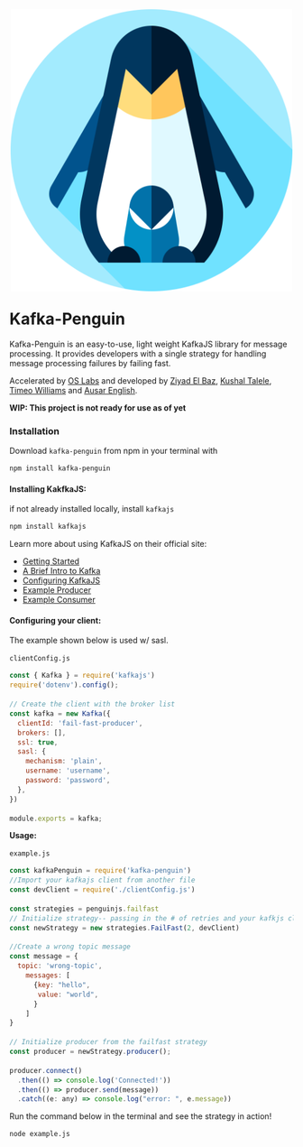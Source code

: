<p align="center"><img src="./demo/client/assets/penguin.svg" width='500' style="margin-top: 10px; margin-bottom: -10px;"></p>

# Kafka-Penguin

Kafka-Penguin is an easy-to-use, light weight KafkaJS library for message processing. It provides developers with a single strategy for handling message processing failures by failing fast. 

Accelerated by [OS Labs](https://github.com/oslabs-beta/) and developed by [Ziyad El Baz](https://github.com/zelbaz946), [Kushal Talele](https://github.com/ktrane1), [Timeo Williams](https://github.com/timeowilliams) and [Ausar English](https://github.com/ausarenglish).

**WIP: This project is not ready for use as of yet**

### Installation

Download `kafka-penguin` from npm in your terminal with 

```bash
npm install kafka-penguin
```

#### Installing KakfkaJS:

if not already installed locally, install `kafkajs`

```bash
npm install kafkajs
```

Learn more about using KafkaJS on their official site:

* [Getting Started](https://kafka.js.org/docs/getting-started)
* [A Brief Intro to Kafka](https://kafka.js.org/docs/introduction)
* [Configuring KafkaJS](https://kafka.js.org/docs/configuration)
* [Example Producer](https://kafka.js.org/docs/producer-example)
* [Example Consumer](https://kafka.js.org/docs/consumer-example)

#### Configuring your client:

The example shown below is used w/ sasl. 

`clientConfig.js`

```javascript
const { Kafka } = require('kafkajs')
require('dotenv').config();

// Create the client with the broker list
const kafka = new Kafka({
  clientId: 'fail-fast-producer',
  brokers: [],
  ssl: true,
  sasl: {
    mechanism: 'plain',
    username: 'username',
    password: 'password',
  },
})

module.exports = kafka;
```

**Usage:**

`example.js`

```javascript
const kafkaPenguin = require('kafka-penguin')
//Import your kafkajs client from another file
const devClient = require('./clientConfig.js')

const strategies = penguinjs.failfast
// Initialize strategy-- passing in the # of retries and your kafkjs client
const newStrategy = new strategies.FailFast(2, devClient) 

//Create a wrong topic message 
const message = {
  topic: 'wrong-topic',
    messages: [
      {key: "hello",
       value: "world",
      }
    ]
}

// Initialize producer from the failfast strategy
const producer = newStrategy.producer();

producer.connect()
  .then(() => console.log('Connected!'))
  .then(() => producer.send(message))
  .catch((e: any) => console.log("error: ", e.message))
```

Run the command below in the terminal and see the strategy in action!

```bash
node example.js
```

